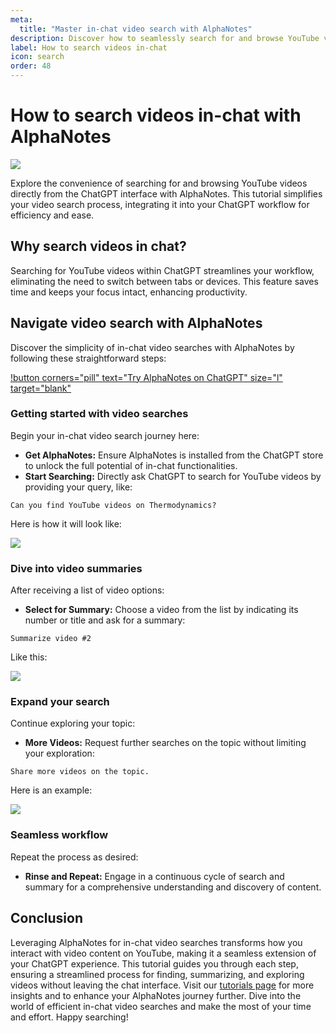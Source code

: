 ```yaml
---
meta:
  title: "Master in-chat video search with AlphaNotes"
description: Discover how to seamlessly search for and browse YouTube videos directly within the ChatGPT interface using AlphaNotes. Follow our easy step-by-step guide.
label: How to search videos in-chat
icon: search
order: 48
---
```


# How to search videos in-chat with AlphaNotes

![](../../resources/video-search-banner.png)

Explore the convenience of searching for and browsing YouTube videos directly from the ChatGPT interface with AlphaNotes. This tutorial simplifies your video search process, integrating it into your ChatGPT workflow for efficiency and ease.

## Why search videos in chat?

Searching for YouTube videos within ChatGPT streamlines your workflow, eliminating the need to switch between tabs or devices. This feature saves time and keeps your focus intact, enhancing productivity.

## Navigate video search with AlphaNotes

Discover the simplicity of in-chat video searches with AlphaNotes by following these straightforward steps:

[!button corners="pill" text="Try AlphaNotes on ChatGPT" size="l" target="blank"](https://chat.openai.com/g/g-ZdfrSRAyo-alphanotes-gpt)

### Getting started with video searches

Begin your in-chat video search journey here:

- **Get AlphaNotes:** Ensure AlphaNotes is installed from the ChatGPT store to unlock the full potential of in-chat functionalities.
- **Start Searching:** Directly ask ChatGPT to search for YouTube videos by providing your query, like:

```
Can you find YouTube videos on Thermodynamics?
```

Here is how it will look like:

![](../../resources/video-search.png)

### Dive into video summaries

After receiving a list of video options:

- **Select for Summary:** Choose a video from the list by indicating its number or title and ask for a summary:

```
Summarize video #2
```

Like this:

![](../../resources/video-search-summary.png)

### Expand your search

Continue exploring your topic:

- **More Videos:** Request further searches on the topic without limiting your exploration:

```
Share more videos on the topic.
```

Here is an example:

![](../../resources/video-summary-search.png)

### Seamless workflow

Repeat the process as desired:

- **Rinse and Repeat:** Engage in a continuous cycle of search and summary for a comprehensive understanding and discovery of content.

## Conclusion

Leveraging AlphaNotes for in-chat video searches transforms how you interact with video content on YouTube, making it a seamless extension of your ChatGPT experience. This tutorial guides you through each step, ensuring a streamlined process for finding, summarizing, and exploring videos without leaving the chat interface. Visit our [tutorials page](../tutorials.md) for more insights and to enhance your AlphaNotes journey further. Dive into the world of efficient in-chat video searches and make the most of your time and effort. Happy searching!
